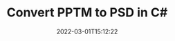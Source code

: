 ---
############################# Static ############################
layout: "auto-gen-conversion"
date: 2022-03-01T15:12:22
draft: false
otherformats: bmp doc docm docx dot dotm dotx epub gif ico jpeg jpg md odt ott pdf png psd rtf tex tif tiff txt xps
breadcrumb: PPTM to PSD in C#

############################# Head ############################
head_title: "PPTM to PSD Converter in C#"
head_description: "Convert PPTM to PSD in .NET using a few lines of code. Use the GroupDocs Document Conversion API to convert over 160 file formats."

############################# Header ############################
title: "Convert PPTM to PSD in C#"
description: "PPTM to PSD conversion with a few lines of .NET code"
bg_image: "https://cms.admin.containerize.com/templates/aspose/App_Themes/V3/images/bg/header1.png"
bg_overlay: false
button:
    enable: true

############################# SubMenu ############################
submenu:
    enable: true

    left:
        img_alt: "GroupDocs.Conversion for .NET"
        image: "https://cms.admin.containerize.com/templates/groupdocs/images/product-logos/90x90-noborder/groupdocs-conversion-net.png"
        product: "GroupDocs.Conversion"
        platform: ".NET"

    

############################# About ############################
about:
    enable: true
    title: "About GroupDocs.Conversion для .NET API"
    content: |
        [GroupDocs.Conversion for .NET](https://products.groupdocs.com/conversion/net/) can be used to convert Microsoft Word, Excel, PowerPoint, PDF, Visio and other formats. GroupDocs.Conversion is a standalone API that is suitable for back-end and internal systems where high performance is required. It does not depend on any software such as Microsoft or Open Office.
    

overview:
    enable: true
    content: |
        Convert your PPTM files to PSD in .NET easily. You can use just a couple of C# code lines in any platform of your choice like - Windows, Linux, macOS.
        You can try PPTM to PSD conversion for free and evaluate conversion results quality.
        Along with simple file conversion scenarios you can try more advanced options for loading source PPTM file and for saving output PSD result. 
        
        For example, for the source PPTM file you may use the following load options:

        * auto-detect file format;
        * specify password for protected files (if file format supports it);
        * replace missing fonts to preserve document appearance.
        
        There are also advanced convert options for the PSD file:

        * convert specific document page or page range;
        * add a watermark to the converted PSD file.

        Once conversion is completed you can save your PSD file to the local file path or any third-party storage like FTP, Amazon S3, Google Drive, Dropbox etc.
        Please note - to convert PPTM to PSD there is no need for any additional software installed - like MS Office, Open Office, Adobe Acrobat Reader etc. 


############################# Steps ############################
steps:
    enable: true
    title_left: "Steps to convert PPTM to PSD in C#"
    content_left: |
        [GroupDocs.Conversion](https://products.groupdocs.com/conversion/net/) makes it easy for developers to convert a PPTM file to PSD with a few lines of code.

        * Create an instance of the Converter class and provide the file PPTM with the full path
        * Create and set ConvertOptions for PSD type.
        * Call the Converter.Convert method and pass the full path and format (PSD) as a parameter
        
    title_right: "System Requirements"
    content_right: |
        Basic conversion with GroupDocs.Conversion for .NET can be done in just a few simple steps. Our APIs are supported on all major platforms and operating systems. Before executing the code below, make sure you have the following prerequisites installed on your system.

        * Operating systems: Microsoft Windows, Linux, MacOS
        * Development environments: Microsoft Visual Studio, Xamarin, MonoDevelop
        * Frameworks: .NET Framework, .NET Standard, .NET Core, Mono
        * Get the latest GroupDocs.Conversion for .NET from [Nuget](https://www.nuget.org/packages/groupdocs.conversion)
        
    code: |
        ```cs
        // Load PPTM file
        var converter = new GroupDocs.Conversion.Converter("template.pptm");
        // Set conversion parameters for PSD format
        var convertOptions = converter.GetPossibleConversions()["psd"].ConvertOptions;
        // Convert to PSD format
        converter.Convert("output.psd", convertOptions);        
        ```
        
demos:
    enable: true
    title: "PPTM to PSD Live Demo"
    content: |
       Convert PPTM to PSD now by visiting the [GroupDocs.Conversion App](https://products.groupdocs.app/conversion/family) website. Online demo has the following advantages
          

more_formats:
    enable: true
    title: "Other supported transformations PPTM"
    content: "You can also convert PPTM to many other file formats. Please see the list below."
       
       
back_to_top:
    enable: true
---